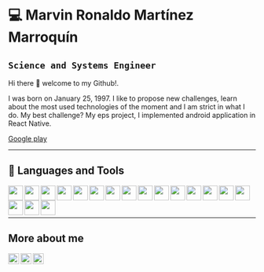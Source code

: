 # 💻 Marvin Ronaldo Martínez Marroquín
## `Science and Systems Engineer`

Hi there 🤝 welcome to my Github!. 

I was born on January 25, 1997. I like to propose new challenges, learn about the most used technologies of the moment and I am strict in what I do. My best challenge? My eps project, I implemented android application in React Native. 

[Google play](https://play.google.com/store/apps/details?id=com.postgrado.usac)

---- 
## 🧰 Languages and Tools 


<img src="https://cdn.jsdelivr.net/gh/devicons/devicon/icons/android/android-original.svg" width="30px" height="30px" align="left" style="padding-rigth:10px"/>
<img src="https://cdn.jsdelivr.net/gh/devicons/devicon/icons/amazonwebservices/amazonwebservices-plain-wordmark.svg" width="30px"  height="30px" align="left" style="padding-rigth:10px"/>
<img src="https://cdn.jsdelivr.net/gh/devicons/devicon/icons/go/go-original.svg" width="30px" height="30px" align="left" style="padding-rigth:10px" />
<img src="https://cdn.jsdelivr.net/gh/devicons/devicon/icons/cplusplus/cplusplus-original.svg" width="30px" height="30px" align="left" style="padding-rigth:10px" />
<img src="https://cdn.jsdelivr.net/gh/devicons/devicon/icons/csharp/csharp-original.svg" width="30px" height="30px" align="left" style="padding-rigth:10px"/>
<img src="https://cdn.jsdelivr.net/gh/devicons/devicon/icons/docker/docker-original.svg"  width="30px" height="30px" align="left" style="padding-rigth:10px"/>
<img src="https://cdn.jsdelivr.net/gh/devicons/devicon/icons/python/python-original.svg" width="30px" height="30px" align="left" style="padding-rigth:10px"/>
<img src="https://cdn.jsdelivr.net/gh/devicons/devicon/icons/nodejs/nodejs-original-wordmark.svg" width="30px" height="30px" align="left" style="padding-rigth:10px"/>
<img src="https://cdn.jsdelivr.net/gh/devicons/devicon/icons/angularjs/angularjs-original.svg" width="30px" height="30px" align="left" style="padding-rigth:10px"/>
<img src="https://cdn.jsdelivr.net/gh/devicons/devicon/icons/react/react-original.svg" width="30px" height="30px" align="left" style="padding-rigth:10px"/>
<img src="https://cdn.jsdelivr.net/gh/devicons/devicon/icons/java/java-original.svg" width="30px" height="30px" align="left" style="padding-rigth:10px"/>
<img src="https://cdn.jsdelivr.net/gh/devicons/devicon/icons/html5/html5-original.svg"  width="30px" height="30px" align="left" style="padding-rigth:10px"/>
<img src="https://cdn.jsdelivr.net/gh/devicons/devicon/icons/typescript/typescript-original.svg" width="30px" height="30px" align="left" style="padding-rigth:10px"/>
<img src="https://cdn.jsdelivr.net/gh/devicons/devicon/icons/javascript/javascript-original.svg" width="30px" height="30px" align="left" style="padding-rigth:10px" />
<img src="https://cdn.jsdelivr.net/gh/devicons/devicon/icons/linux/linux-original.svg" width="30px" height="30px" align="left" style="padding-rigth:10px"/>
<img src="https://cdn.jsdelivr.net/gh/devicons/devicon/icons/git/git-original.svg"  width="30px" height="30px" align="left" style="padding-rigth:10px"/>
<img src="https://cdn.jsdelivr.net/gh/devicons/devicon/icons/googlecloud/googlecloud-original.svg"  width="30px" height="30px" align="left" style="padding-rigth:10px"/>
<img src="https://cdn.jsdelivr.net/gh/devicons/devicon/icons/bash/bash-original.svg" width="30px" height="30px" align="left"  style="padding-rigth:10px"/>
<br>
<br>
<br>




----

 ## More about me
 <a href="https://www.instagram.com/marvin25m/">
  <img align="left" alt="Marvin's Instagram" width="22px" src="https://upload.wikimedia.org/wikipedia/commons/thumb/a/a5/Instagram_icon.png/2048px-Instagram_icon.png" />
</a>
<a href="https://www.linkedin.com/in/marvin-martinez-5394101a9/">
  <img align="left" alt="Marvin's Facebook" width="22px" src="https://cdn.jsdelivr.net/gh/devicons/devicon/icons/facebook/facebook-original.svg" />
</a>
<a href="https://www.linkedin.com/in/marvin-martinez-5394101a9/">
  <img align="left" alt="Marvin's LinkedIN" width="22px" src="https://cdn.jsdelivr.net/gh/devicons/devicon/icons/linkedin/linkedin-original.svg" />
</a>
